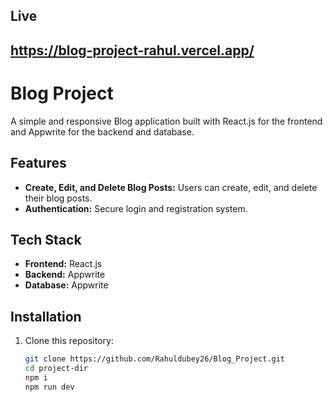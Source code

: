 ## Live 
## https://blog-project-rahul.vercel.app/

# Blog Project

A simple and responsive Blog application built with React.js for the frontend and Appwrite for the backend and database.

## Features

- **Create, Edit, and Delete Blog Posts:** Users can create, edit, and delete their blog posts.
- **Authentication:** Secure login and registration system.

## Tech Stack

- **Frontend:** React.js
- **Backend:** Appwrite
- **Database:** Appwrite

## Installation

1. Clone this repository:
   ```bash
   git clone https://github.com/Rahuldubey26/Blog_Project.git
   cd project-dir
   npm i
   npm run dev
   ```
